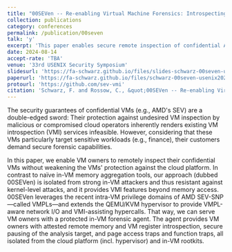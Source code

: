 ```yaml
---
title: "00SEVen -- Re-enabling Virtual Machine Forensics: Introspecting Confidential VMs Using Privileged in-VM Agents"
collection: publications
category: conferences
permalink: /publication/00seven
talk: 'y'
excerpt: 'This paper enables secure remote inspection of confidential AMD SEV-SNP virtual machines by introducing a VMPL0-protected in-VM agent and a VMPL-aware network channel.'
date: 2024-08-14
accept-rate: 'TBA'
venue: '33rd USENIX Security Symposium'
slidesurl: 'https://fa-schwarz.github.io/files/slides-schwarz-00seven-usenix2024.pdf'
paperurl: 'https://fa-schwarz.github.io/files/schwarz-00seven-usenix2024.pdf'
protourl: 'https://github.com/sev-vmi'
citation: 'Schwarz, F. and Rossow, C., &quot;00SEVen -- Re-enabling Virtual Machine Forensics: Introspecting Confidential VMs Using Privileged in-VM Agents&quot;. In: <i>33rd USENIX Security Symposium</i>. August 2024'
---
```


The security guarantees of confidential VMs (e.g., AMD's SEV) are a double-edged sword: Their protection against undesired VM inspection by malicious or compromised cloud operators inherently renders existing VM introspection (VMI) services infeasible. However, considering that these VMs particularly target sensitive workloads (e.g., finance), their customers demand secure forensic capabilities.

In this paper, we enable VM owners to remotely inspect their confidential VMs without weakening the VMs' protection against the cloud platform. In contrast to naïve in-VM memory aggregation tools, our approach (dubbed 00SEVen) is isolated from strong in-VM attackers and thus resistant against kernel-level attacks, and it provides VMI features beyond memory access. 00SEVen leverages the recent intra-VM privilege domains of AMD SEV-SNP—called VMPLs—and extends the QEMU/KVM hypervisor to provide VMPL-aware network I/O and VMI-assisting hypercalls. That way, we can serve VM owners with a protected in-VM forensic agent. The agent provides VM owners with attested remote memory and VM register introspection, secure pausing of the analysis target, and page access traps and function traps, all isolated from the cloud platform (incl. hypervisor) and in-VM rootkits.